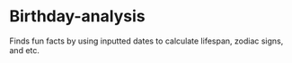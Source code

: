# Birthday-analysis
Finds fun facts by using inputted dates to calculate lifespan, zodiac signs, and etc. 
